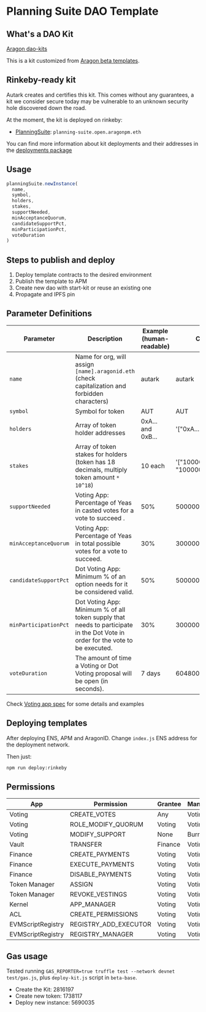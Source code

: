 # Planning Suite DAO Template

## What's a DAO Kit

[Aragon dao-kits](https://github.com/aragon/dao-kits)

This is a kit customized from [Aragon beta templates](https://github.com/aragon/dao-kits/blob/master/kits/beta-base/readme.md).

## Rinkeby-ready kit

Autark creates and certifies this kit. This comes without any guarantees, a kit we consider secure today may be vulnerable to an unknown security hole discovered down the road.

At the moment, the kit is deployed on rinkeby:

- [PlanningSuite](./contracts/PlanningKit.sol): `planning-suite.open.aragonpm.eth`

You can find more information about kit deployments and their addresses in the [deployments package](../../shared/deployments/README.md)

## Usage

```js
planningSuite.newInstance(
  name,
  symbol,
  holders,
  stakes,
  supportNeeded,
  minAcceptanceQuorum,
  candidateSupportPct,
  minParticipationPct,
  voteDuration
)
```

## Steps to publish and deploy

1. Deploy template contracts to the desired environment
2. Publish the template to APM
3. Create new dao with start-kit or reuse an existing one
4. Propagate and IPFS pin

## Parameter Definitions

| Parameter             | Description                                                                                                                   | Example (human-readable) | Contract input                                |
| --------------------- | ----------------------------------------------------------------------------------------------------------------------------- | ------------------------ | --------------------------------------------- |
| `name`                | Name for org, will assign `[name].aragonid.eth` (check capitalization and forbidden characters)                               | autark                   | autark                                        |
| `symbol`              | Symbol for token                                                                                                              | AUT                      | AUT                                           |
| `holders`             | Array of token holder addresses                                                                                               | 0xA... and 0xB...        | '["0xA...", "0xB..." ]'                       |
| `stakes`              | Array of token stakes for holders (token has 18 decimals, multiply token amount `* 10^18`)                                    | 10 each                  | '["100000000000000000", "100000000000000000"] |
| `supportNeeded`       | Voting App: Percentage of Yeas in casted votes for a vote to succeed .                                                        | 50%                      | 500000000000000000                            |
| `minAcceptanceQuorum` | Voting App: Percentage of Yeas in total possible votes for a vote to succeed.                                                 | 30%                      | 300000000000000000                            |
| `candidateSupportPct` | Dot Voting App: Minimum % of an option needs for it be considered valid.                                                      | 50%                      | 50000000000000000                             |
| `minParticipationPct` | Dot Voting App: Minimum % of all token supply that needs to participate in the Dot Vote in order for the vote to be executed. | 30%                      | 300000000000000000                            |
| `voteDuration`        | The amount of time a Voting or Dot Voting proposal will be open (in seconds).                                                 | 7 days                   | 604800                                        |

Check [Voting app spec](https://wiki.aragon.org/dev/apps/voting/) for some details and examples

## Deploying templates

After deploying ENS, APM and AragonID. Change `index.js` ENS address for the
deployment network.

Then just:

```sh
npm run deploy:rinkeby
```

## Permissions

| App               | Permission            | Grantee | Manager |
| ----------------- | --------------------- | ------- | ------- |
| Voting            | CREATE_VOTES          | Any     | Voting  |
| Voting            | ROLE_MODIFY_QUORUM         | Voting  | Voting  |
| Voting            | MODIFY_SUPPORT        | None    | Burned  |
| Vault             | TRANSFER              | Finance | Voting  |
| Finance           | CREATE_PAYMENTS       | Voting  | Voting  |
| Finance           | EXECUTE_PAYMENTS      | Voting  | Voting  |
| Finance           | DISABLE_PAYMENTS      | Voting  | Voting  |
| Token Manager     | ASSIGN                | Voting  | Voting  |
| Token Manager     | REVOKE_VESTINGS       | Voting  | Voting  |
| Kernel            | APP_MANAGER           | Voting  | Voting  |
| ACL               | CREATE_PERMISSIONS    | Voting  | Voting  |
| EVMScriptRegistry | REGISTRY_ADD_EXECUTOR | Voting  | Voting  |
| EVMScriptRegistry | REGISTRY_MANAGER      | Voting  | Voting  |

## Gas usage

Tested running `GAS_REPORTER=true truffle test --network devnet test/gas.js`, plus `deploy-kit.js` script in `beta-base`.

- Create the Kit: 2816197
- Create new token: 1738117
- Deploy new instance: 5690035
